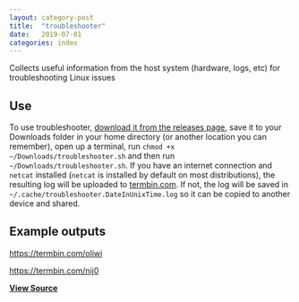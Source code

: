 ```yaml
---
layout: category-post
title:  "troubleshooter"
date:   2019-07-01
categories: index
---
```


Collects useful information from the host system (hardware, logs, etc) for troubleshooting Linux issues

## Use

To use troubleshooter, [download it from the releases page](https://github.com/simoniz0r/troubleshooter/releases/latest), save it to your Downloads folder in your home directory (or another location you can remember), open up a terminal, run `chmod +x ~/Downloads/troubleshooter.sh` and then run `~/Downloads/troubleshooter.sh`.  If you have an internet connection and `netcat` installed (`netcat` is installed by default on most distributions), the resulting log will be uploaded to [termbin.com](https://termbin.com).  If not, the log will be saved in `~/.cache/troubleshooter.DateInUnixTime.log` so it can be copied to another device and shared.

## Example outputs
https://termbin.com/oliwi

https://termbin.com/nij0

**[View Source](https://github.com/simoniz0r/troubleshooter)**
